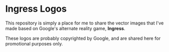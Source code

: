 Ingress Logos
=============

This repository is simply a place for me to share the vector images that I've made based on Google's alternate reality game, __Ingress__.

These logos are probably copyrighted by Google, and are shared here for promotional purposes only.